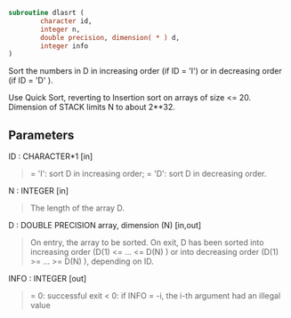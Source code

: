 ```fortran
subroutine dlasrt (
        character id,
        integer n,
        double precision, dimension( * ) d,
        integer info
)
```

Sort the numbers in D in increasing order (if ID = 'I') or
in decreasing order (if ID = 'D' ).

Use Quick Sort, reverting to Insertion sort on arrays of
size <= 20. Dimension of STACK limits N to about 2\*\*32.

## Parameters
ID : CHARACTER\*1 [in]
> = 'I': sort D in increasing order;
> = 'D': sort D in decreasing order.

N : INTEGER [in]
> The length of the array D.

D : DOUBLE PRECISION array, dimension (N) [in,out]
> On entry, the array to be sorted.
> On exit, D has been sorted into increasing order
> (D(1) <= ... <= D(N) ) or into decreasing order
> (D(1) >= ... >= D(N) ), depending on ID.

INFO : INTEGER [out]
> = 0:  successful exit
> < 0:  if INFO = -i, the i-th argument had an illegal value
